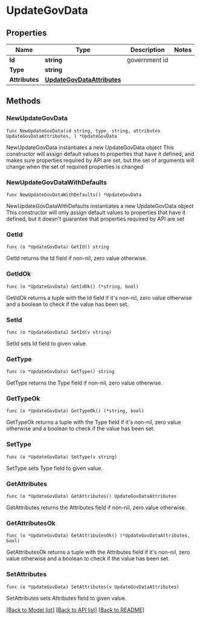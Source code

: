 # UpdateGovData

## Properties

Name | Type | Description | Notes
------------ | ------------- | ------------- | -------------
**Id** | **string** | government id | 
**Type** | **string** |  | 
**Attributes** | [**UpdateGovDataAttributes**](UpdateGovDataAttributes.md) |  | 

## Methods

### NewUpdateGovData

`func NewUpdateGovData(id string, type_ string, attributes UpdateGovDataAttributes, ) *UpdateGovData`

NewUpdateGovData instantiates a new UpdateGovData object
This constructor will assign default values to properties that have it defined,
and makes sure properties required by API are set, but the set of arguments
will change when the set of required properties is changed

### NewUpdateGovDataWithDefaults

`func NewUpdateGovDataWithDefaults() *UpdateGovData`

NewUpdateGovDataWithDefaults instantiates a new UpdateGovData object
This constructor will only assign default values to properties that have it defined,
but it doesn't guarantee that properties required by API are set

### GetId

`func (o *UpdateGovData) GetId() string`

GetId returns the Id field if non-nil, zero value otherwise.

### GetIdOk

`func (o *UpdateGovData) GetIdOk() (*string, bool)`

GetIdOk returns a tuple with the Id field if it's non-nil, zero value otherwise
and a boolean to check if the value has been set.

### SetId

`func (o *UpdateGovData) SetId(v string)`

SetId sets Id field to given value.


### GetType

`func (o *UpdateGovData) GetType() string`

GetType returns the Type field if non-nil, zero value otherwise.

### GetTypeOk

`func (o *UpdateGovData) GetTypeOk() (*string, bool)`

GetTypeOk returns a tuple with the Type field if it's non-nil, zero value otherwise
and a boolean to check if the value has been set.

### SetType

`func (o *UpdateGovData) SetType(v string)`

SetType sets Type field to given value.


### GetAttributes

`func (o *UpdateGovData) GetAttributes() UpdateGovDataAttributes`

GetAttributes returns the Attributes field if non-nil, zero value otherwise.

### GetAttributesOk

`func (o *UpdateGovData) GetAttributesOk() (*UpdateGovDataAttributes, bool)`

GetAttributesOk returns a tuple with the Attributes field if it's non-nil, zero value otherwise
and a boolean to check if the value has been set.

### SetAttributes

`func (o *UpdateGovData) SetAttributes(v UpdateGovDataAttributes)`

SetAttributes sets Attributes field to given value.



[[Back to Model list]](../README.md#documentation-for-models) [[Back to API list]](../README.md#documentation-for-api-endpoints) [[Back to README]](../README.md)


